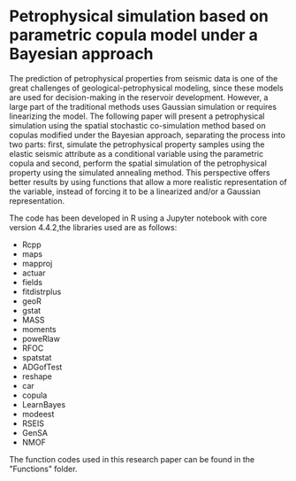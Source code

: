 # Petrophysical simulation based on parametric copula model under a Bayesian approach

The prediction of petrophysical properties from seismic data is one of the great challenges of geological-petrophysical modeling, since these models are used for decision-making in the reservoir development. However, a large part of the traditional methods uses Gaussian simulation or requires linearizing the model. The following paper will present a petrophysical simulation using the spatial stochastic co-simulation method based on copulas modified under the Bayesian approach, separating the process into two parts: first, simulate the petrophysical property samples using the elastic seismic attribute as a conditional variable using the parametric copula and second, perform the spatial simulation of the petrophysical property using the simulated annealing method. This perspective offers better results by using functions that allow a more realistic representation of the variable, instead of forcing it to be a linearized and/or a Gaussian representation.

The code has been developed in R using a Jupyter notebook with core version 4.4.2,the libraries used are as follows:

* Rcpp 
* maps 
* mapproj 
* actuar 
* fields 
* fitdistrplus 
* geoR 
* gstat 
* MASS 
* moments 
* poweRlaw 
* RFOC 
* spatstat 
* ADGofTest 
* reshape 
* car 
* copula 
* LearnBayes 
* modeest 
* RSEIS 
* GenSA 
* NMOF

The function codes used in this research paper can be found in the "Functions" folder.

